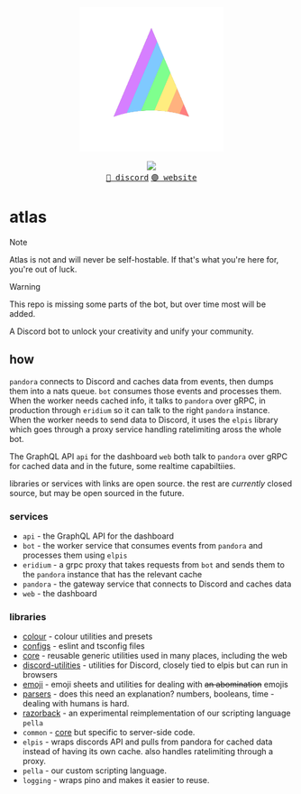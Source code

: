 <p align="center">
    <img src="./assets/alternatives/pride_transparent_500x500_lq.png" height="256" width="256" />
</p>
<p align="center">
  <img src="https://skillicons.dev/icons?i=next,tailwind,nest,rust,typescript,docker,kubernetes,graphql" />
  <br/>
  <a href="https://atlas.bot/support"><kbd>🔵 discord</kbd></a> <a href="https://atlas.bot"><kbd>🟣 website</kbd></a>
</p>

# atlas

> [!NOTE]
> Atlas is not and will never be self-hostable. If that's what you're here for, you're out of luck.

> [!WARNING]
> This repo is missing some parts of the bot, but over time most will be added.

A Discord bot to unlock your creativity and unify your community.

## how 

`pandora` connects to Discord and caches data from events, then dumps them into a nats queue. `bot` consumes those events and processes them. When the worker needs cached info, it talks to `pandora` over gRPC, in production through `eridium` so it can talk to the right `pandora` instance. When the worker needs to send data to Discord, it uses the `elpis` library which goes through a proxy service handling ratelimiting aross the whole bot.

The GraphQL API `api` for the dashboard `web` both talk to `pandora` over gRPC for cached data and in the future, some realtime capabiltiies.

libraries or services with links are open source. the rest are *currently* closed source, but may be open sourced in the future.

### services

- `api` - the GraphQL API for the dashboard
- `bot` - the worker service that consumes events from `pandora` and processes them using `elpis`
- `eridium` - a grpc proxy that takes requests from `bot` and sends them to the `pandora` instance that has the relevant cache
- `pandora` - the gateway service that connects to Discord and caches data
- `web` - the dashboard

### libraries

- [colour](./packages/colour) - colour utilities and presets
- [configs](./packages/configs) - eslint and tsconfig files
- [core](./packages/core) - reusable generic utilities used in many places, including the web
- [discord-utilities](./packages/discord-utilities) - utilities for Discord, closely tied to elpis but can run in browsers
- [emoji](./packages/emoji) - emoji sheets and utilities for dealing with ~~an abomination~~ emojis
- [parsers](./packages/parsers) - does this need an explanation? numbers, booleans, time - dealing with humans is hard.
- [razorback](./packages/razorback) - an experimental reimplementation of our scripting language `pella`
- `common` - [core](./packages/core) but specific to server-side code.
- `elpis` - wraps discords API and pulls from pandora for cached data instead of having its own cache. also handles ratelimiting through a proxy.
- `pella` - our custom scripting language.
- `logging` - wraps pino and makes it easier to reuse.

